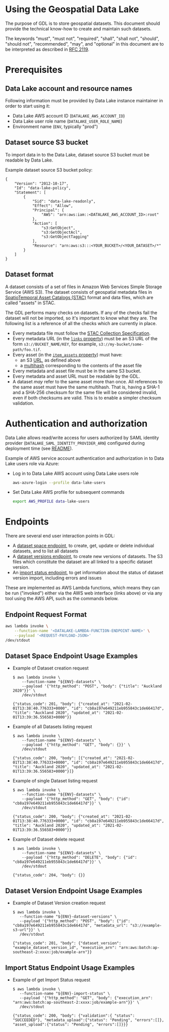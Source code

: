 # Using the Geospatial Data Lake

The purpose of GDL is to store geospatial datasets. This document should provide the technical
know-how to create and maintain such datasets.

The keywords "must", "must not", "required", "shall", "shall not", "should", "should not",
"recommended", "may", and "optional" in this document are to be interpreted as described in
[RFC 2119](https://tools.ietf.org/html/rfc2119).

# Prerequisites

## Data Lake account and resource names

Following information must be provided by Data Lake instance maintainer in order to start using it:

- Data Lake AWS account ID (`DATALAKE_AWS_ACCOUNT_ID`)
- Data Lake user role name (`DATALAKE_USER_ROLE_NAME`)
- Environment name (`ENV`, typically "prod")

## Dataset source S3 bucket

To import data in to the Data Lake, dataset source S3 bucket must be readable by Data Lake.

Example dataset source S3 bucket policy:

```
{
    "Version": "2012-10-17",
    "Id": "data-lake-policy",
    "Statement": [
        {
            "Sid": "data-lake-readonly",
            "Effect": "Allow",
            "Principal": {
                "AWS": "arn:aws:iam::<DATALAKE_AWS_ACCOUNT_ID>:root"
            },
            "Action": [
                "s3:GetObject",
                "s3:GetObjectAcl",
                "s3:GetObjectTagging"
            ],
            "Resource": "arn:aws:s3:::<YOUR_BUCKET>/<YOUR_DATASET>/*"
        }
    ]
}
```

## Dataset format

A dataset consists of a set of files in Amazon Web Services Simple Storage Service (AWS S3). The
dataset consists of geospatial metadata files in
[SpatioTemporal Asset Catalogs (STAC)](https://stacspec.org/) format and data files, which are
called "assets" in STAC.

The GDL performs many checks on datasets. If any of the checks fail the dataset will not be
imported, so it's important to know what they are. The following list is a reference of all the
checks which are currently in place.

- Every metadata file must follow the
  [STAC Collection Specification](https://github.com/radiantearth/stac-spec/blob/master/collection-spec/collection-spec.md).
- Every metadata URL (in the
  [`links` property](https://github.com/radiantearth/stac-spec/blob/master/collection-spec/collection-spec.md#link-object))
  must be an S3 URL of the form `s3://BUCKET_NAME/KEY`, for example,
  `s3://my-bucket/some-path/foo.tif`.
- Every asset (in the
  [`item_assets` property](https://github.com/radiantearth/stac-spec/blob/master/extensions/item-assets/README.md))
  must have:
  - an S3
    [URL](https://github.com/radiantearth/stac-spec/blob/master/item-spec/item-spec.md#asset-object),
    as defined above
  - a
    [multihash](https://github.com/radiantearth/stac-spec/blob/master/extensions/checksum/README.md)
    corresponding to the contents of the asset file
- Every metadata and asset file must be in the same S3 bucket.
- Every metadata and asset URL must be readable by the GDL.
- A dataset _may_ refer to the same asset more than once. All references to the same asset must have
  the same multihash. That is, having a SHA-1 and a SHA-256 checksum for the same file will be
  considered invalid, even if both checksums are valid. This is to enable a simpler checksum
  validation.

# Authentication and authorization

Data Lake allows read/write access for users authorized by SAML identity provider
(`DATALAKE_SAML_IDENTITY_PROVIDER_ARN`) configured during deployment time (see
[README](README.md#aws-infrastructure-deployment-cdk-stack)).

Example of AWS service account authentication and authorization in to Data Lake users role via
Azure:

- Log in to Data Lake AWS account using Data Lake users role

  ```bash
  aws-azure-login --profile data-lake-users
  ```

- Set Data Lake AWS profile for subsequent commands
  ```bash
  export AWS_PROFILE data-lake-users
  ```

# Endpoints

There are several end user interaction points in GDL:

- A [dataset space endpoint](TODO), to create, get, update or delete individual datasets, and to
  list all datasets
- A [dataset versions endpoint](TODO), to create new versions of datasets. The S3 files which
  constitute the dataset are all linked to a specific dataset version.
- An [import status endpoint](TODO), to get information about the status of dataset version import,
  including errors and issues

These are implemented as AWS Lambda functions, which means they can be run ("invoked") either via
the AWS web interface (links above) or via any tool using the AWS API, such as the commands below.

## Endpoint Request Format

```bash
aws lambda invoke \
    --function-name '<DATALAKE-LAMBDA-FUNCTION-ENDPOINT-NAME>' \
    --payload '<REQUEST-PAYLOAD-JSON>'
/dev/stdout
```

## Dataset Space Endpoint Usage Examples

- Example of Dataset creation request

  ```console
  $ aws lambda invoke \
      --function-name "${ENV}-datasets" \
      --payload '{"http_method": "POST", "body": {"title": "Auckland 2020"}}' \
      /dev/stdout

  {"status_code": 201, "body": {"created_at": "2021-02-01T13:38:40.776333+0000", "id": "cb8a197e649211eb955843c1de66417d", "title": "Auckland 2020", "updated_at": "2021-02-01T13:39:36.556583+0000"}}
  ```

- Example of all Datasets listing request

  ```console
  $ aws lambda invoke \
      --function-name "${ENV}-datasets" \
      --payload '{"http_method": "GET", "body": {}}' \
      /dev/stdout

  {"status_code": 200, "body": [{"created_at": "2021-02-01T13:38:40.776333+0000", "id": "cb8a197e649211eb955843c1de66417d", "title": "Auckland 2020", "updated_at": "2021-02-01T13:39:36.556583+0000"}]}
  ```

- Example of single Dataset listing request

  ```console
  $ aws lambda invoke \
      --function-name "${ENV}-datasets" \
      --payload '{"http_method": "GET", "body": {"id": "cb8a197e649211eb955843c1de66417d"}}' \
      /dev/stdout

  {"status_code": 200, "body": {"created_at": "2021-02-01T13:38:40.776333+0000", "id": "cb8a197e649211eb955843c1de66417d", "title": "Auckland 2020", "updated_at": "2021-02-01T13:39:36.556583+0000"}}
  ```

- Example of Dataset delete request

  ```console
  $ aws lambda invoke \
      --function-name "${ENV}-datasets" \
      --payload '{"http_method": "DELETE", "body": {"id": "cb8a197e649211eb955843c1de66417d"}}' \
      /dev/stdout

  {"status_code": 204, "body": {}}
  ```

## Dataset Version Endpoint Usage Examples

- Example of Dataset Version creation request

  ```console
  $ aws lambda invoke \
     --function-name "${ENV}-dataset-versions" \
     --payload '{"http_method": "POST", "body": {"id": "cb8a197e649211eb955843c1de66417d", "metadata_url": "s3://example-s3-url"}}' \
     /dev/stdout

  {"status_code": 201, "body": {"dataset_version": "example_dataset_version_id", "execution_arn": "arn:aws:batch:ap-southeast-2:xxxx:job/example-arn"}}
  ```

## Import Status Endpoint Usage Examples

- Example of get Import Status request

  ```console
  $ aws lambda invoke \
     --function-name "${ENV}-import-status" \
     --payload '{"http_method": "GET", "body": {"execution_arn": "arn:aws:batch:ap-southeast-2:xxxx:job/example-arn"}}' \
     /dev/stdout

  {"status_code": 200, "body": {"validation":{ "status": "SUCCEEDED"}, "metadata_upload":{"status": "Pending", "errors":[]}, "asset_upload":{"status": "Pending", "errors":[]}}}
  ```
